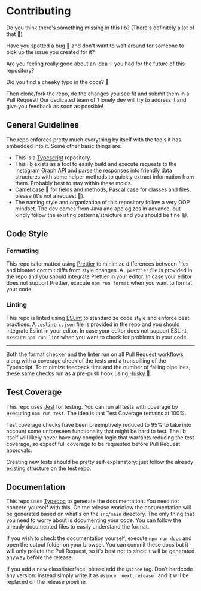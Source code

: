 # Contributing

Do you think there's something missing in this lib? (There's definitely a lot of that 😬)

Have you spotted a bug 🐞 and don't want to wait around for someone to pick up the issue you created for it?

Are you feeling really good about an idea 💡 you had for the future of this repository?

Did you find a cheeky typo in the docs? 📰

Then clone/fork the repo, do the changes you see fit and submit them in a Pull Request! Our dedicated team of 1 lonely dev will try to address it and give you feedback as soon as possible!

## General Guidelines

The repo enforces pretty much everything by itself with the tools it has embedded into it.
Some other basic things are:

-   This is a [Typescript](https://www.typescriptlang.org/) repository.
-   This lib exists as a tool to easily build and execute requests to the [Instagram Graph API](https://developers.facebook.com/docs/instagram-api/) and parse the responses into friendly data structures with some helper methods to quickly extract information from them. Probably best to stay within these molds.
-   [Camel case 🐫](https://techterms.com/definition/camelcase) for fields and methods, [Pascal case](https://techterms.com/definition/pascalcase) for classes and files, please (it's not a request 🔫).
-   The naming style and organization of this repository follow a very OOP mindset. The dev comes from Java and apologizes in advance, but kindly follow the existing patterns/structure and you should be fine 😄.

## Code Style

### Formatting

This repo is formatted using [Prettier](https://prettier.io/) to minimize differences between files and bloated commit diffs from style changes.
A `.prettier` file is provided in the repo and you should integrate Prettier in your editor.
In case your editor does not support Prettier, execute `npm run format` when you want to format your code.

### Linting

This repo is linted using [ESLint](https://eslint.org/) to standardize code style and enforce best practices.
A `.eslintrc.json` file is provided in the repo and you should integrate Eslint in your editor.
In case your editor does not support ESLint, execute `npm run lint` when you want to check for problems in your code.

---

Both the format checker and the linter run on all Pull Request workflows, along with a coverage check of the tests and a transpilling of the Typescript. To minimize feedback time and the number of failing pipelines, these same checks run as a pre-push hook using [Husky 🐶](https://www.npmjs.com/package/husky).

## Test Coverage

This repo uses [Jest](https://jestjs.io/) for testing. You can run all tests with coverage by executing `npm run test`. The idea is that Test Coverage remains at 100%.

Test coverage checks have been preemptively reduced to 95% to take into account some unforeseen functionality that might be hard to test.
The lib itself will likely never have any complex logic that warrants reducing the test coverage, so expect full coverage to be requested before Pull Request approvals.

Creating new tests should be pretty self-explanatory: just follow the already existing structure on the test repo.

## Documentation

This repo uses [Typedoc](https://typedoc.org/) to generate the documentation.
You need not concern yourself with this. On the release workflow the documentation will be generated based on what's on the `src/main` directory.
The only thing that you need to worry about is documenting your code. You can follow the already documented files to easily understand the format.

If you wish to check the documentation yourself, execute `npm run docs` and open the output folder on your browser.
You can commit these docs but it will only pollute the Pull Request, so it's best not to since it will be generated anyway before the release.

If you add a new class/interface, please add the `@since` tag. Don't hardcode any version: instead simply write it as `` @since `next.release` `` and it will be replaced on the release pipeline.
